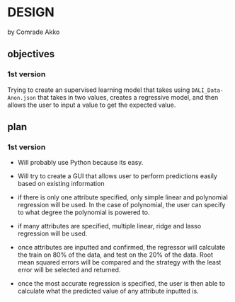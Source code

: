 # DESIGN 
by Comrade Akko

## objectives

### 1st version
Trying to create an supervised learning model that takes using `DALI_Data-Anon.json` that takes in two values, creates a regressive model, and then allows the user to input a value to get the expected value. 

## plan

### 1st version
- Will probably use Python because its easy.

- Will try to create a GUI that allows user to perform predictions easily based on existing information

- if there is only one attribute specified, only simple linear and polynomial regression will be used. In the case of polynomial, the user can specify to what degree the polynomial is powered to.

- if many attributes are specified, multiple linear, ridge and lasso regression will be used.
- once attributes are inputted and confirmed, the regressor will calculate the train on 80% of the data, and test on the 20% of the data. Root mean squared errors will be compared and the strategy with the least error will be selected and returned. 

- once the most accurate regression is specified, the user is then able to calculate what the predicted value of any attribute inputted is.

